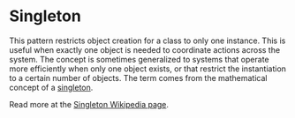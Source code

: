 # Singleton
This pattern restricts object creation for a class to only one instance. This is useful when exactly one object is needed to coordinate actions across the system. The concept is sometimes generalized to systems that operate more efficiently when only one object exists, or that restrict the instantiation to a certain number of objects. The term comes from the mathematical concept of a [singleton](http://en.wikipedia.org/wiki/Singleton_(mathematics)).

Read more at the [Singleton Wikipedia page](http://en.wikipedia.org/wiki/Singleton_pattern).